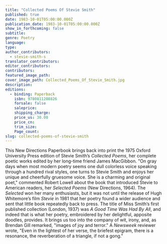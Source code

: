 ```yaml
---
title: "Collected Poems Of Stevie Smith"
published: true
date: 1983-10-01T05:00:00.000Z
publication_date: 1983-10-01T05:00:00.000Z
show_in_forthcoming: false
subtitle:
genre: Poetry
language:
type:
author_contributors:
  - stevie-smith-s
translator_contributors:
editor_contributors:
contributors:
featured_image_path:
cover_image_path: Collected_Poems_Of_Stevie_Smith.jpg
description:
editions:
  - binding: Paperback
    isbn: 9780811208826
    forsale: false
    saleprice:
    shipping_charge:
    price_us: 30.00
    price_cn:
    trim_size:
    Page_count:
slug: collected-poems-of-stevie-smith
---
```


This New Directions Paperbook brings back into print the 1975 Oxford University Press edition of Stevie Smith’s _Collected Poems_, her complete poetic works edited by her long-time friend James MacGibbon. "On gray days when most modern poetry seems one dull colorless voice speaking through a hundred rival styles, one turns to Stevie Smith and enjoys her unique and cheerfully gruesome voice. She is a charming and original poet," commented Robert Lowell about the book that introduced Stevie to American readers, her _Selected Poems_ (New Directions, 1964). The _Selected_ won her many enthusiasts, but it was not until the release of Hugh Whitemore’s film _Stevie_ in 1981 that her poetry found a wider audience and sent that little book repeatedly back to press. The title of Miss Smith’s first published collection (London, 1937) was _A Good Time Was Had By All_, and indeed that is what her poetry, embroidered by her delightful, apposite doodles, provides. It brings us too into the company of wit, irony, and, as Brendan Gill remarked, "images of joy and terror." A _Newsweek_ reviewer wrote, "Even in the lightest of her verse, the briefest epigram, there is a resonance, the reverberation of a triangle, if not a gong."

